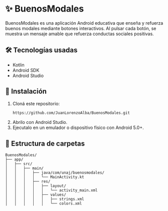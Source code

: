 # ✨ BuenosModales

BuenosModales es una aplicación Android educativa que enseña y refuerza buenos modales mediante botones interactivos. Al pulsar cada botón, se muestra un mensaje amable que refuerza conductas sociales positivas.

## 🛠️ Tecnologías usadas

- Kotlin
- Android SDK
- Android Studio

## 🚀 Instalación

1. Cloná este repositorio:
   ```bash
   https://github.com/JuanLorenzoAlba/BuenosModales.git
   ```
2. Abrilo con Android Studio.
3. Ejecutalo en un emulador o dispositivo físico con Android 5.0+.

## 📂 Estructura de carpetas

```
BuenosModales/
├── app/
│   ├── src/
│   │   ├── main/
│   │   │   ├── java/com/unaj/buenosmodales/
│   │   │   │   └── MainActivity.kt
│   │   │   ├── res/
│   │   │   │   ├── layout/
│   │   │   │   │   └── activity_main.xml
│   │   │   │   ├── values/
│   │   │   │   │   ├── strings.xml
│   │   │   │   │   └── colors.xml
```
